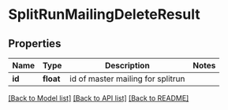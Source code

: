 # SplitRunMailingDeleteResult

## Properties
Name | Type | Description | Notes
------------ | ------------- | ------------- | -------------
**id** | **float** | id of master mailing for splitrun | 

[[Back to Model list]](../README.md#documentation-for-models) [[Back to API list]](../README.md#documentation-for-api-endpoints) [[Back to README]](../README.md)


